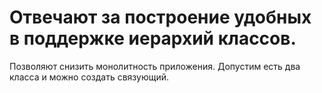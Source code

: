 # Отвечают за построение удобных в поддержке иерархий классов.
Позволяют снизить монолитность приложения. Допустим есть два класса и можно создать связующий.
